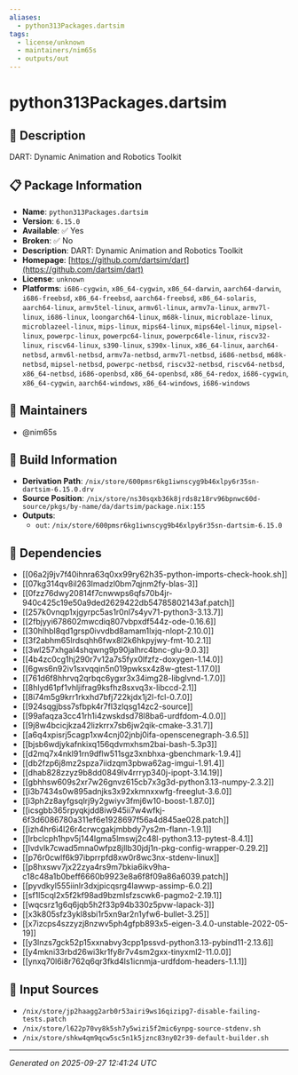 ```yaml
---
aliases:
  - python313Packages.dartsim
tags:
  - license/unknown
  - maintainers/nim65s
  - outputs/out
---
```


# python313Packages.dartsim

## 📝 Description

DART: Dynamic Animation and Robotics Toolkit

## 📋 Package Information

- **Name**: `python313Packages.dartsim`
- **Version**: `6.15.0`
- **Available**: ✅ Yes
- **Broken**: ✅ No
- **Description**: DART: Dynamic Animation and Robotics Toolkit
- **Homepage**: [https://github.com/dartsim/dart](https://github.com/dartsim/dart)
- **License**: `unknown`
- **Platforms**: `i686-cygwin`, `x86_64-cygwin`, `x86_64-darwin`, `aarch64-darwin`, `i686-freebsd`, `x86_64-freebsd`, `aarch64-freebsd`, `x86_64-solaris`, `aarch64-linux`, `armv5tel-linux`, `armv6l-linux`, `armv7a-linux`, `armv7l-linux`, `i686-linux`, `loongarch64-linux`, `m68k-linux`, `microblaze-linux`, `microblazeel-linux`, `mips-linux`, `mips64-linux`, `mips64el-linux`, `mipsel-linux`, `powerpc-linux`, `powerpc64-linux`, `powerpc64le-linux`, `riscv32-linux`, `riscv64-linux`, `s390-linux`, `s390x-linux`, `x86_64-linux`, `aarch64-netbsd`, `armv6l-netbsd`, `armv7a-netbsd`, `armv7l-netbsd`, `i686-netbsd`, `m68k-netbsd`, `mipsel-netbsd`, `powerpc-netbsd`, `riscv32-netbsd`, `riscv64-netbsd`, `x86_64-netbsd`, `i686-openbsd`, `x86_64-openbsd`, `x86_64-redox`, `i686-cygwin`, `x86_64-cygwin`, `aarch64-windows`, `x86_64-windows`, `i686-windows`
## 👥 Maintainers

- @nim65s


## 🔧 Build Information

- **Derivation Path**: `/nix/store/600pmsr6kg1iwnscyg9b46xlpy6r35sn-dartsim-6.15.0.drv`
- **Source Position**: `/nix/store/ns30sqxb36k8jrds8z18rv96bpnwc60d-source/pkgs/by-name/da/dartsim/package.nix:155`
- **Outputs**:
  - `out`:  `/nix/store/600pmsr6kg1iwnscyg9b46xlpy6r35sn-dartsim-6.15.0`

## 🔗 Dependencies

- [[06a2j9jv7f40ihnra63q0xx99ry62h35-python-imports-check-hook.sh]]
- [[07kg314qv8il263lmadzl0bm7qjnm2fy-blas-3]]
- [[0fzz76dwy20814f7cnwwps6qfs70b4jr-940c425c19e50a9ded2629422db54785802143af.patch]]
- [[257k0vnqp1xjgyrpc5as1r0nl7s4yv71-python3-3.13.7]]
- [[2fbjyyi678602mwcdiq807vbpxdf544z-ode-0.16.6]]
- [[30hlhbl8qd1grsp0ivvdbd8amam1lxjq-nlopt-2.10.0]]
- [[3f2abhm65lrdsqhh6fwx8l2k6hkpyjwy-fmt-10.2.1]]
- [[3wl257xhgal4shqwng9p90jalhrc4bnc-glu-9.0.3]]
- [[4b4zc0cg1hj290r7v12a7s5fyx0lfzfz-doxygen-1.14.0]]
- [[6gws6n92iv1sxvqqin5n019pwksx4z8w-gtest-1.17.0]]
- [[761d6f8hhrvq2qrbqc6ygxr3x34img28-libglvnd-1.7.0]]
- [[8hlyd61pf1vhljifrag9ksfhz8sxvq3x-libccd-2.1]]
- [[8i74m5g9krr1rkxhd7bfj722kjdx1j2l-fcl-0.7.0]]
- [[924sqgjbss7sfbpk4r7fl3zlqsg14zc2-source]]
- [[99afaqza3cc41rh1i4zwskdsd78l8ba6-urdfdom-4.0.0]]
- [[9j8w4bcicjkza42lizkrrx7sb6jw2qik-cmake-3.31.7]]
- [[a6q4xpisrj5cagp1xw4cnj02jnbj0ifa-openscenegraph-3.6.5]]
- [[bjsb6wdjykafnkixq156qdvmxhsm2bai-bash-5.3p3]]
- [[d2mq7x4nkl91rn9dflw511sgz3xnbhxa-gbenchmark-1.9.4]]
- [[db2fzp6j8mz2spza7iidzqm3pbwa62ag-imgui-1.91.4]]
- [[dhab828zzyz9b8dd0849lv4rrryp340j-ipopt-3.14.19]]
- [[gbhhsw609s2xr7w26gnvz615cb7x3g3d-python3.13-numpy-2.3.2]]
- [[i3b7434s0w895adnjks3x92xkmnxxwfg-freeglut-3.6.0]]
- [[i3ph2z8ayfgsqlrj9y2gwiyv3fmj6w10-boost-1.87.0]]
- [[icsgbb365rpyqkjdd8iw945ii7w4wfkj-6f3d6086780a311ef6e1928697f56a4d845ae028.patch]]
- [[izh4hr6i4l26r4crwcgakjmbbdy7ys2m-flann-1.9.1]]
- [[lrbclcph1hpv5j144lgma5lmswj2c48l-python3.13-pytest-8.4.1]]
- [[lvdvlk7cwad5mna0wfpz8jllb30jdj1n-pkg-config-wrapper-0.29.2]]
- [[p76r0cwlf6k97ibprrpfd8xw0r8wc3nx-stdenv-linux]]
- [[p8hxswv7jx22zya4rs9m7bkia6ikv9ha-c18c48a1b0beff6660b9923e8a6f8f09a86a6039.patch]]
- [[pyvdkyl555iinlr3dxjpicqsrg4lawwp-assimp-6.0.2]]
- [[sf1l5cql2x5f2kf98ad9bzmlsfzscwk6-pagmo2-2.19.1]]
- [[wqcsrz1g6q6jqb5h2f33p94b330z5pvw-lapack-3]]
- [[x3k805sfz3ykl8sbi1r5xn9ar2n1yfw6-bullet-3.25]]
- [[x7izcps4szzyzj8nzwv5ph4gfpb893x5-eigen-3.4.0-unstable-2022-05-19]]
- [[y3lnzs7gck52p15xxnabvy3cpp1pssvd-python3.13-pybind11-2.13.6]]
- [[y4mkni33rbd26wi3kr1fy8r7v4sm2gxx-tinyxml2-11.0.0]]
- [[ynxq70l6i8r762q6qr3fkd4ls1icnmja-urdfdom-headers-1.1.1]]

## 📁 Input Sources

- `/nix/store/jp2haagg2arb0r53airi9ws16qizipg7-disable-failing-tests.patch`
- `/nix/store/l622p70vy8k5sh7y5wizi5f2mic6ynpg-source-stdenv.sh`
- `/nix/store/shkw4qm9qcw5sc5n1k5jznc83ny02r39-default-builder.sh`

---
*Generated on 2025-09-27 12:41:24 UTC*

